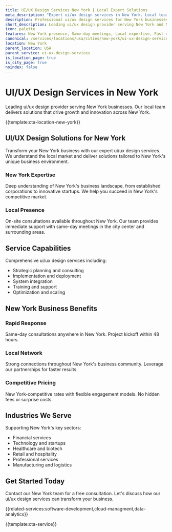 ```yaml
---
title: UI/UX Design Services New York | Local Expert Solutions
meta_description: "Expert ui/ux design services in New York. Local team, same-day consultations, proven results. Transform your business today."
description: Professional ui/ux design services for New York businesses
short_description: Leading ui/ux design provider serving New York and New York.
icon: palette
features: New York presence, Same-day meetings, Local expertise, Fast deployment, Competitive rates, Proven track record
canonical: /services/locations/usa/cities/new-york/ui-ux-design-services-new-york.html
location: New York
parent_location: USA
parent_service: ui-ux-design-services
is_location_page: true
is_city_page: true
noindex: false
---
```


# UI/UX Design Services in New York

Leading ui/ux design provider serving New York businesses. Our local team delivers solutions that drive growth and innovation across New York.

{{template:cta-location-new-york}}

## UI/UX Design Solutions for New York

Transform your New York business with our expert ui/ux design services. We understand the local market and deliver solutions tailored to New York's unique business environment.

### New York Expertise

Deep understanding of New York's business landscape, from established corporations to innovative startups. We help you succeed in New York's competitive market.

### Local Presence

On-site consultations available throughout New York. Our team provides immediate support with same-day meetings in the city center and surrounding areas.

## Service Capabilities

Comprehensive ui/ux design services including:
- Strategic planning and consulting
- Implementation and deployment
- System integration
- Training and support
- Optimization and scaling

## New York Business Benefits

### Rapid Response
Same-day consultations anywhere in New York. Project kickoff within 48 hours.

### Local Network
Strong connections throughout New York's business community. Leverage our partnerships for faster results.

### Competitive Pricing
New York-competitive rates with flexible engagement models. No hidden fees or surprise costs.

## Industries We Serve

Supporting New York's key sectors:
- Financial services
- Technology and startups
- Healthcare and biotech
- Retail and hospitality
- Professional services
- Manufacturing and logistics

## Get Started Today

Contact our New York team for a free consultation. Let's discuss how our ui/ux design services can transform your business.

{{related-services:software-development,cloud-managment,data-analytics}}

{{template:cta-service}}
